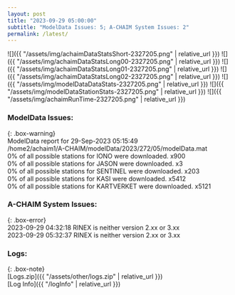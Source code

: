 ```yaml
---
layout: post
title: "2023-09-29 05:00:00"
subtitle: "ModelData Issues: 5; A-CHAIM System Issues: 2"
permalink: /latest/
---
```


![]({{ "/assets/img/achaimDataStatsShort-2327205.png" | relative_url }})
![]({{ "/assets/img/achaimDataStatsLong00-2327205.png" | relative_url }})
![]({{ "/assets/img/achaimDataStatsLong01-2327205.png" | relative_url }})
![]({{ "/assets/img/achaimDataStatsLong02-2327205.png" | relative_url }})
![]({{ "/assets/img/modelDataDataStats-2327205.png" | relative_url }})
![]({{ "/assets/img/modelDataStationStats-2327205.png" | relative_url }})
![]({{ "/assets/img/achaimRunTime-2327205.png" | relative_url }})


### ModelData Issues:  
  
{: .box-warning}  
 ModelData report for 29-Sep-2023 05:15:49   
 /home2/achaim1/A-CHAIM/modelData/2023/272/05/modelData.mat   
 0% of all possible stations for IONO were downloaded. x900   
 0% of all possible stations for JASON were downloaded. x3   
 0% of all possible stations for SENTINEL were downloaded. x203   
 0% of all possible stations for KASI were downloaded. x5412   
 0% of all possible stations for KARTVERKET were downloaded. x5121   
  
### A-CHAIM System Issues:  
  
{: .box-error}  
2023-09-29 04:32:18 RINEX is neither version 2.xx or 3.xx  
2023-09-29 05:32:37 RINEX is neither version 2.xx or 3.xx  

### Logs:  
  
{: .box-note}  
[Logs.zip]({{ "/assets/other/logs.zip" | relative_url }})  
[Log Info]({{ "/logInfo" | relative_url }})  
